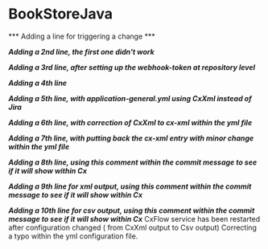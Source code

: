# BookStoreJava
*** Adding a line for triggering a change ***

***Adding a 2nd line, the first one didn't work***

***Adding a 3rd line, after setting up the webhook-token at repository level***

***Adding a 4th line***

***Adding a 5th line, with application-general.yml using CxXml instead of Jira***

***Adding a 6th line, with correction of CxXml to cx-xml within the yml file***

***Adding a 7th line, with putting back the cx-xml entry with minor change within the yml file***

***Adding a 8th line, using this comment within the commit message to see if it will show within Cx***

***Adding a 9th line for xml output, using this comment within the commit message to see if it will show within Cx***

***Adding a 10th line for csv output, using this comment within the commit message to see if it will show within Cx***
CxFlow service has been restarted after configuration changed ( from CxXml output to Csv output)
Correcting a typo within the yml configuration file.
